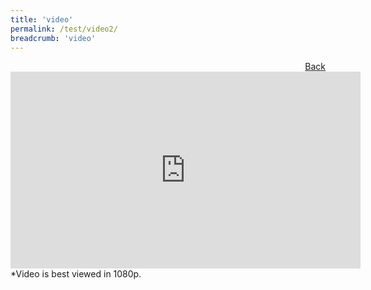 ```yaml
---
title: 'video'
permalink: /test/video2/
breadcrumb: 'video'
---
```

<a href="/Exhibition/Livestreams/" style="float:right;">Back</a>
 <div class="video-container">
<iframe width="560" height="315" src="https://www.youtube.com/embed/TgS6vTnweNU" frameborder="0" allow="accelerometer; autoplay; encrypted-media; gyroscope; picture-in-picture" allowfullscreen></iframe></div>
*Video is best viewed in 1080p.<br/>
